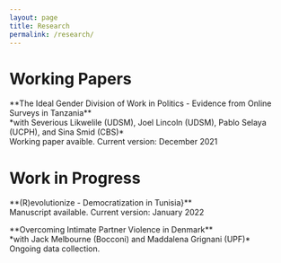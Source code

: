 ```yaml
---
layout: page
title: Research
permalink: /research/
---
```


# Working Papers
<p> **The Ideal Gender Division of Work in Politics  - Evidence from Online Surveys in Tanzania** <br>
*with  Severious Likwelile (UDSM), Joel Lincoln (UDSM), Pablo Selaya (UCPH), and Sina Smid (CBS)* <br>
Working paper avaible. Current version: December 2021 </p>

# Work in Progress
<p> **(R)evolutionize - Democratization in Tunisia}** <br>
Manuscript available. Current version: January 2022 </p>

<p> **Overcoming Intimate Partner Violence in Denmark** <br>
*with Jack Melbourne (Bocconi) and Maddalena Grignani (UPF)* <br>
Ongoing data collection. </p>